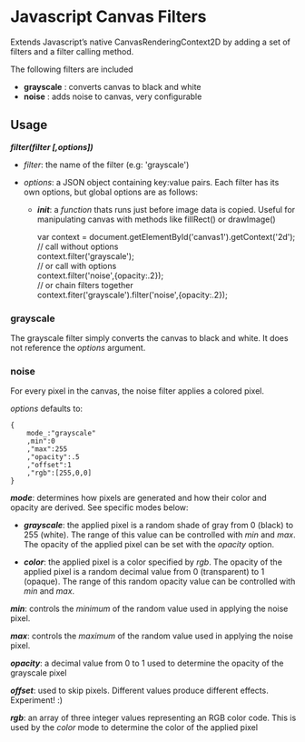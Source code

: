 # Javascript Canvas Filters

Extends Javascript&#8217;s native CanvasRenderingContext2D by adding a set of filters and a filter calling method.

The following filters are included

* __grayscale__ : converts canvas to black and white
* __noise__ : adds noise to canvas, very configurable

## Usage

**_filter(filter [,options])_**

* _filter_: the name of the filter (e.g: 'grayscale')
* _options_: a JSON object containing key:value pairs. Each filter has its own options, but global options are as follows:

  * **_init_**: a _function_ thats runs just before image data is copied. Useful for manipulating canvas with methods like fillRect() or drawImage()



    var context = document.getElementById('canvas1').getContext('2d');  
    // call without options  
    context.filter('grayscale');  
    // or call with options  
    context.filter('noise',{opacity:.2});  
    // or chain filters together  
    context.fiter('grayscale').filter('noise',{opacity:.2});


### grayscale

The grayscale filter simply converts the canvas to black and white. It does not reference the _options_ argument.


### noise

For every pixel in the canvas, the noise filter applies a colored pixel.

_options_ defaults to:

    {
        mode_:"grayscale"
        ,min":0
        ,"max":255
        ,"opacity":.5
        ,"offset":1
        ,"rgb":[255,0,0]
    }

**_mode_**: determines how pixels are generated and how their color and opacity are derived. See specific modes below:

 * **_grayscale_**: the applied pixel is a random shade of gray from 0 (black) to 255 (white). The range of this value can be controlled with _min_ and _max_. The opacity of the applied pixel can be set with the _opacity_ option.

 * **_color_**: the applied pixel is a color specified by _rgb_. The opacity of the applied pixel is a random decimal value from 0 (transparent) to 1 (opaque). The range of this random opacity value can be controlled with _min_ and _max_.

**_min_**: controls the _minimum_ of the random value used in applying the noise pixel.

**_max_**: controls the _maximum_ of the random value used in applying the noise pixel.

**_opacity_**: a decimal value from 0 to 1 used to determine the opacity of the grayscale pixel

**_offset_**: used to skip pixels. Different values produce different effects. Experiment! :)

**_rgb_**: an array of three integer values representing an RGB color code. This is used by the _color_ mode to determine the color of the applied pixel

